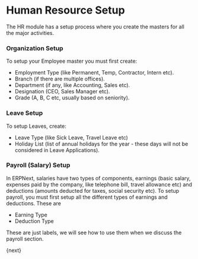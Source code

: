 # Human Resource Setup

The HR module has a setup process where you create the masters for all the
major activities.

### Organization Setup

To setup your Employee master you must first create:

  * Employment Type (like Permanent, Temp, Contractor, Intern etc).
  * Branch (if there are multiple offices).
  * Department (if any, like Accounting, Sales etc).
  * Designation (CEO, Sales Manager etc).
  * Grade (A, B, C etc, usually based on seniority).

### Leave Setup

To setup Leaves, create:

  * Leave Type (like Sick Leave, Travel Leave etc)
  * Holiday List (list of annual holidays for the year - these days will not be considered in Leave Applications).

### Payroll (Salary) Setup

In ERPNext, salaries have two types of components, earnings (basic salary,
expenses paid by the company, like telephone bill, travel allowance etc) and
deductions (amounts deducted for taxes, social security etc). To setup
payroll, you must first setup all the different types of earnings and
deductions. These are

  * Earning Type
  * Deduction Type

These are just labels, we will see how to use them when we discuss the payroll
section.

{next}
